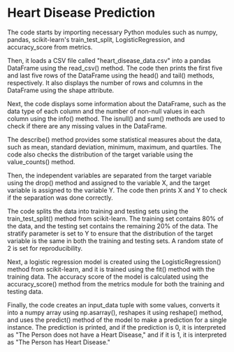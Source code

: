 
# Heart Disease Prediction

The code starts by importing necessary Python modules such as numpy, pandas, scikit-learn's train_test_split, LogisticRegression, and accuracy_score from metrics.

Then, it loads a CSV file called "heart_disease_data.csv" into a pandas DataFrame using the read_csv() method. The code then prints the first five and last five rows of the DataFrame using the head() and tail() methods, respectively. It also displays the number of rows and columns in the DataFrame using the shape attribute.

Next, the code displays some information about the DataFrame, such as the data type of each column and the number of non-null values in each column using the info() method. The isnull() and sum() methods are used to check if there are any missing values in the DataFrame.

The describe() method provides some statistical measures about the data, such as mean, standard deviation, minimum, maximum, and quartiles. The code also checks the distribution of the target variable using the value_counts() method.

Then, the independent variables are separated from the target variable using the drop() method and assigned to the variable X, and the target variable is assigned to the variable Y. The code then prints X and Y to check if the separation was done correctly.

The code splits the data into training and testing sets using the train_test_split() method from scikit-learn. The training set contains 80% of the data, and the testing set contains the remaining 20% of the data. The stratify parameter is set to Y to ensure that the distribution of the target variable is the same in both the training and testing sets. A random state of 2 is set for reproducibility.

Next, a logistic regression model is created using the LogisticRegression() method from scikit-learn, and it is trained using the fit() method with the training data. The accuracy score of the model is calculated using the accuracy_score() method from the metrics module for both the training and testing data.

Finally, the code creates an input_data tuple with some values, converts it into a numpy array using np.asarray(), reshapes it using reshape() method, and uses the predict() method of the model to make a prediction for a single instance. The prediction is printed, and if the prediction is 0, it is interpreted as "The Person does not have a Heart Disease," and if it is 1, it is interpreted as "The Person has Heart Disease."

